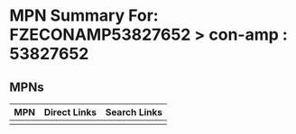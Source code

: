 



# MPN Summary For: FZECONAMP53827652 > con-amp : 53827652

## MPNs
  

|MPN|Direct Links|Search Links|
| :--- | :--- | :--- |
||||
